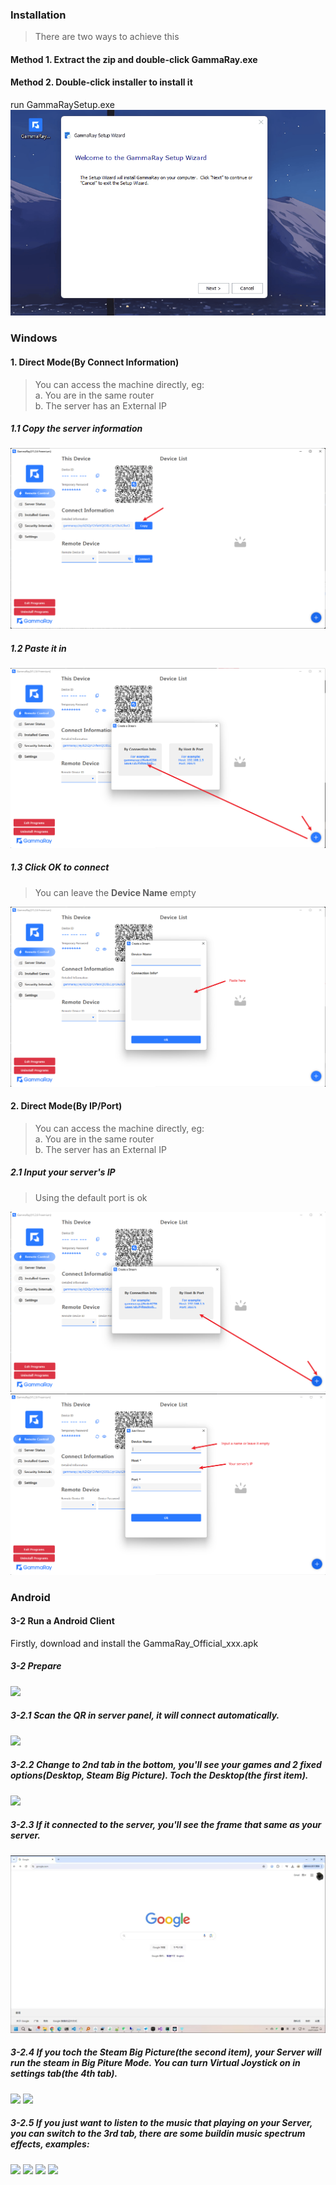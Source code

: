 ### Installation
> There are two ways to achieve this
#### Method 1. Extract the zip and double-click GammaRay.exe
#### Method 2. Double-click installer to install it
run GammaRaySetup.exe
![](images/install_progress.gif)

### Windows
#### 1. Direct Mode(By Connect Information)
> You can access the machine directly, eg:  
> a. You are in the same router  
> b. The server has an External IP
##### 1.1 Copy the server information
![](usage/use_1.png)

##### 1.2 Paste it in
![](usage/use_3.png)

##### 1.3 Click OK to connect
> You can leave the **Device Name** empty

![](usage/use_4.png)

#### 2. Direct Mode(By IP/Port)
> You can access the machine directly, eg:  
> a. You are in the same router  
> b. The server has an External IP

##### 2.1 Input your server's IP
> Using the default port is ok

![](usage/use_5.png)
![](usage/use_6.png)

### Android
#### 3-2 Run a Android Client
Firstly, download and install the GammaRay_Official_xxx.apk

##### 3-2 Prepare
![](images/android_prepare_1.jpg)

##### 3-2.1 Scan the QR in server panel, it will connect automatically.
![](images/android_1.png)

##### 3-2.2 Change to 2nd tab in the bottom, you'll see your games and 2 fixed options(Desktop, Steam Big Picture). Toch the Desktop(the first item).
![](images/android_2.png)

##### 3-2.3 If it connected to the server, you'll see the frame that same as your server.
![](images/android_3.png)

##### 3-2.4 If you toch the Steam Big Picture(the second item), your Server will run the steam in Big Piture Mode. You can turn Virtual Joystick on in settings tab(the 4th tab).
![](images/android_4.png)
![](images/android_prepare_2.jpg)
##### 3-2.5 If you just want to listen to the music that playing on your Server, you can switch to the 3rd tab, there are some buildin music spectrum effects, examples:
![](images/android_5.jpg)
![](images/android_7.jpg)
![](images/android_8.jpg)
![](images/android_9.jpg)